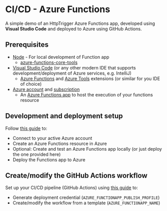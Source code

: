 # CI/CD - Azure Functions

A simple demo of an HttpTrigger Azure Functions app, developed using **Visual Studio Code** and deployed to Azure using GitHub Actions. 

## Prerequisites

* [Node](https://nodejs.org/en/download/) - For local development of Function app
  * [azure-functions-core-tools](https://www.npmjs.com/package/azure-functions-core-tools/v/4.0.3928)
* [Visual Studio Code](https://code.visualstudio.com/download) (or any other modern IDE that supports development/deployment of Azure services, e.g. IntelliJ)
  * [Azure Functions](https://marketplace.visualstudio.com/items?itemName=ms-azuretools.vscode-azurefunctions) and [Azure Tools](https://marketplace.visualstudio.com/items?itemName=ms-vscode.vscode-node-azure-pack) extensions (or similar for you IDE of choice)
* [Azure account](https://azure.microsoft.com/en-us/free/) and [subscription](https://learn.microsoft.com/en-us/dynamics-nav/how-to--sign-up-for-a-microsoft-azure-subscription)
  * An [Azure Functions app](https://learn.microsoft.com/en-us/azure/azure-functions/functions-create-function-app-portal) to host the execution of your functions resource

## Development and deployment setup

Follow [this guide](https://learn.microsoft.com/en-us/azure/azure-functions/create-first-function-vs-code-node?pivots=nodejs-model-v4#create-an-azure-functions-project) to:

* Connect to your active Azure account
* Create an Azure Functions resource in Azure
* Optional: Create and test an Azure Functions app locally (or just deploy the one provided here)
* Deploy the Functions app to Azure

## Create/modify the GitHub Actions workflow

Set up your CI/CD pipeline (GitHub Actions) using [this guide](https://learn.microsoft.com/en-us/azure/azure-functions/functions-how-to-github-actions?tabs=windows%2Cjavascript&pivots=method-manual) to:

* Generate deployment credential (``AZURE_FUNCTIONAPP_PUBLISH_PROFILE``)
* Create/modify the workflow from a template (``AZURE_FUNCTIONAPP_NAME``)